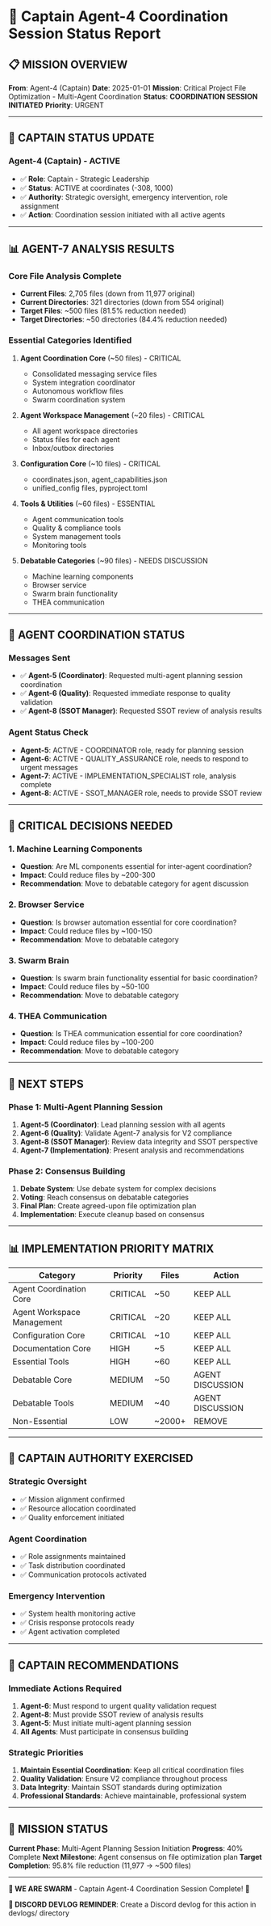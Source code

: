 # 🚀 Captain Agent-4 Coordination Session Status Report

## 📋 **MISSION OVERVIEW**

**From**: Agent-4 (Captain)
**Date**: 2025-01-01
**Mission**: Critical Project File Optimization - Multi-Agent Coordination
**Status**: **COORDINATION SESSION INITIATED**
**Priority**: URGENT

---

## 🎯 **CAPTAIN STATUS UPDATE**

### **Agent-4 (Captain) - ACTIVE**
- ✅ **Role**: Captain - Strategic Leadership
- ✅ **Status**: ACTIVE at coordinates (-308, 1000)
- ✅ **Authority**: Strategic oversight, emergency intervention, role assignment
- ✅ **Action**: Coordination session initiated with all active agents

---

## 📊 **AGENT-7 ANALYSIS RESULTS**

### **Core File Analysis Complete**
- **Current Files**: 2,705 files (down from 11,977 original)
- **Current Directories**: 321 directories (down from 554 original)
- **Target Files**: ~500 files (81.5% reduction needed)
- **Target Directories**: ~50 directories (84.4% reduction needed)

### **Essential Categories Identified**
1. **Agent Coordination Core** (~50 files) - CRITICAL
   - Consolidated messaging service files
   - System integration coordinator
   - Autonomous workflow files
   - Swarm coordination system

2. **Agent Workspace Management** (~20 files) - CRITICAL
   - All agent workspace directories
   - Status files for each agent
   - Inbox/outbox directories

3. **Configuration Core** (~10 files) - CRITICAL
   - coordinates.json, agent_capabilities.json
   - unified_config files, pyproject.toml

4. **Tools & Utilities** (~60 files) - ESSENTIAL
   - Agent communication tools
   - Quality & compliance tools
   - System management tools
   - Monitoring tools

5. **Debatable Categories** (~90 files) - NEEDS DISCUSSION
   - Machine learning components
   - Browser service
   - Swarm brain functionality
   - THEA communication

---

## 👥 **AGENT COORDINATION STATUS**

### **Messages Sent**
- ✅ **Agent-5 (Coordinator)**: Requested multi-agent planning session coordination
- ✅ **Agent-6 (Quality)**: Requested immediate response to quality validation
- ✅ **Agent-8 (SSOT Manager)**: Requested SSOT review of analysis results

### **Agent Status Check**
- **Agent-5**: ACTIVE - COORDINATOR role, ready for planning session
- **Agent-6**: ACTIVE - QUALITY_ASSURANCE role, needs to respond to urgent messages
- **Agent-7**: ACTIVE - IMPLEMENTATION_SPECIALIST role, analysis complete
- **Agent-8**: ACTIVE - SSOT_MANAGER role, needs to provide SSOT review

---

## 🚨 **CRITICAL DECISIONS NEEDED**

### **1. Machine Learning Components**
- **Question**: Are ML components essential for inter-agent coordination?
- **Impact**: Could reduce files by ~200-300
- **Recommendation**: Move to debatable category for agent discussion

### **2. Browser Service**
- **Question**: Is browser automation essential for core coordination?
- **Impact**: Could reduce files by ~100-150
- **Recommendation**: Move to debatable category

### **3. Swarm Brain**
- **Question**: Is swarm brain functionality essential for basic coordination?
- **Impact**: Could reduce files by ~50-100
- **Recommendation**: Move to debatable category

### **4. THEA Communication**
- **Question**: Is THEA communication essential for core coordination?
- **Impact**: Could reduce files by ~100-200
- **Recommendation**: Move to debatable category

---

## 🎯 **NEXT STEPS**

### **Phase 1: Multi-Agent Planning Session**
1. **Agent-5 (Coordinator)**: Lead planning session with all agents
2. **Agent-6 (Quality)**: Validate Agent-7 analysis for V2 compliance
3. **Agent-8 (SSOT Manager)**: Review data integrity and SSOT perspective
4. **Agent-7 (Implementation)**: Present analysis and recommendations

### **Phase 2: Consensus Building**
1. **Debate System**: Use debate system for complex decisions
2. **Voting**: Reach consensus on debatable categories
3. **Final Plan**: Create agreed-upon file optimization plan
4. **Implementation**: Execute cleanup based on consensus

---

## 📊 **IMPLEMENTATION PRIORITY MATRIX**

| Category | Priority | Files | Action |
|----------|----------|-------|---------|
| Agent Coordination Core | CRITICAL | ~50 | KEEP ALL |
| Agent Workspace Management | CRITICAL | ~20 | KEEP ALL |
| Configuration Core | CRITICAL | ~10 | KEEP ALL |
| Documentation Core | HIGH | ~5 | KEEP ALL |
| Essential Tools | HIGH | ~60 | KEEP ALL |
| Debatable Core | MEDIUM | ~50 | AGENT DISCUSSION |
| Debatable Tools | MEDIUM | ~40 | AGENT DISCUSSION |
| Non-Essential | LOW | ~2000+ | REMOVE |

---

## 🔄 **CAPTAIN AUTHORITY EXERCISED**

### **Strategic Oversight**
- ✅ Mission alignment confirmed
- ✅ Resource allocation coordinated
- ✅ Quality enforcement initiated

### **Agent Coordination**
- ✅ Role assignments maintained
- ✅ Task distribution coordinated
- ✅ Communication protocols activated

### **Emergency Intervention**
- ✅ System health monitoring active
- ✅ Crisis response protocols ready
- ✅ Agent activation completed

---

## 📝 **CAPTAIN RECOMMENDATIONS**

### **Immediate Actions Required**
1. **Agent-6**: Must respond to urgent quality validation request
2. **Agent-8**: Must provide SSOT review of analysis results
3. **Agent-5**: Must initiate multi-agent planning session
4. **All Agents**: Must participate in consensus building

### **Strategic Priorities**
1. **Maintain Essential Coordination**: Keep all critical coordination files
2. **Quality Validation**: Ensure V2 compliance throughout process
3. **Data Integrity**: Maintain SSOT standards during optimization
4. **Professional Standards**: Achieve maintainable, professional system

---

## 🚀 **MISSION STATUS**

**Current Phase**: Multi-Agent Planning Session Initiation
**Progress**: 40% Complete
**Next Milestone**: Agent consensus on file optimization plan
**Target Completion**: 95.8% file reduction (11,977 → ~500 files)

---

**🐝 WE ARE SWARM** - Captain Agent-4 Coordination Session Complete! 🚀

**📝 DISCORD DEVLOG REMINDER**: Create a Discord devlog for this action in devlogs/ directory
